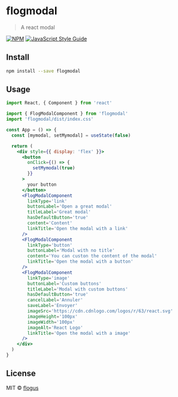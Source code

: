 # flogmodal

> A react modal

[![NPM](https://img.shields.io/npm/v/flogmodal.svg)](https://www.npmjs.com/package/flogmodal) [![JavaScript Style Guide](https://img.shields.io/badge/code_style-standard-brightgreen.svg)](https://standardjs.com)

## Install

```bash
npm install --save flogmodal
```

## Usage

```jsx
import React, { Component } from 'react'

import { FlogModalComponent } from 'flogmodal'
import 'flogmodal/dist/index.css'

const App = () => {
  const [mymodal, setMymodal] = useState(false)

  return (
    <div style={{ display: 'flex' }}>
      <button
        onClick={() => {
          setMymodal(true)
        }}
      >
        your button
      </button>
      <FlogModalComponent
        linkType='link'
        buttonLabel='Open a great modal'
        titleLabel='Great modal'
        hasDefaultButton='true'
        content='Content'
        linkTitle='Open the modal with a link'
      />
      <FlogModalComponent
        linkType='button'
        buttonLabel='Modal with no title'
        content='You can custon the content of the modal'
        linkTitle='Open the modal with a button'
      />
      <FlogModalComponent
        linkType='image'
        buttonLabel='Custom buttons'
        titleLabel='Modal with custom buttons'
        hasDefaultButton='true'
        cancelLabel='Annuler'
        saveLabel='Envoyer'
        imageSrc='https://cdn.cdnlogo.com/logos/r/63/react.svg'
        imageHeight='100px'
        imageWidth='100px'
        imageAlt='React Logo'
        linkTitle='Open the modal with a image'
      />
    </div>
  )
}
```

## License

MIT © [flogus](https://github.com/flogus)
